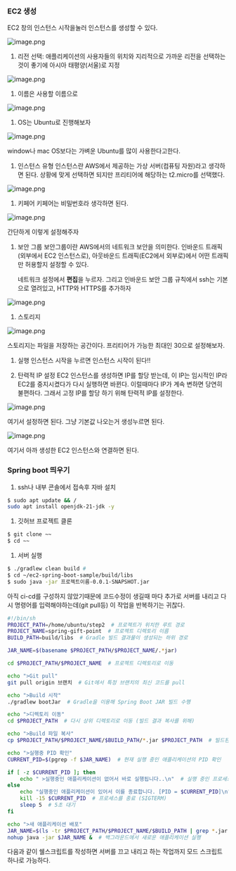 ### EC2 생성

EC2 창의 인스턴스 시작을눌러 인스턴스를 생성할 수 있다.

![image.png](attachment:c95b4b45-2e59-4fae-a862-de08287e4d7f:image.png)

1. 리전 선택: 애플리케이션의 사용자들의 위치와 지리적으로 가까운 리전을 선택하는 것이 좋기에 아시아 태평양(서울)로 지정

![image.png](attachment:7e100004-fc77-4470-bc3d-ad2f377ff418:image.png)

1. 이름은 사용할 이름으로

![image.png](attachment:ba4ed4ff-3b30-42ad-95e2-c000dd750056:image.png)

1. OS는 Ubuntu로 진행해보자

![image.png](attachment:2b3b9ac9-6d45-49ee-9fef-9c9a91662026:image.png)

window나 mac OS보다는 가벼운 Ubuntu를 많이 사용한다고한다.

1. 인스턴스 유형
   인스턴스란 AWS에서 제공하는 가상 서버(컴퓨팅 자원)라고 생각하면 된다.
   상황에 맞게 선택하면 되지만 프리티어에 해당하는 t2.micro를 선택했다.

![image.png](attachment:acca2e02-a200-42cb-8c9f-2817b95b3c84:image.png)

1. 키페어
   키페어는 비밀번호라 생각하면 된다.

![image.png](attachment:4351f27a-312e-4d2f-94c6-72ea7959d7c1:image.png)

간단하게 이렇게 설정해주자

1. 보안 그룹
   보안그룹이란 AWS에서의 네트워크 보안을 의미한다.
   인바운드 트래픽(외부에서 EC2 인스턴스로), 아웃바운드 트래픽(EC2에서 외부로)에서 어떤 트래픽만 허용할지 설정할 수 있다.

   네트워크 설정에서 **편집**을 누르자. 그리고 인바운드 보안 그룹 규칙에서 ssh는 기본으로 열려있고, HTTP와 HTTPS를 추가하자


![image.png](attachment:11769969-6f86-47d5-a462-5c1b9814d0ae:image.png)

1. 스토리지

![image.png](attachment:5180b0b5-0767-4567-af6d-763f0603748a:image.png)

스토리지는 파일을 저장하는 공간이다. 프리티어가 가능한 최대인 30으로 설정해보자.

1. 실행
   인스턴스 시작을 누르면 인스턴스 시작이 된다!!

9. 탄력적 IP 설정
   EC2 인스턴스를 생성하면 IP를 할당 받는데, 이 IP는 임시적인 IP라 EC2를 중지시켰다가 다시 실행하면 바뀐다. 이럴때마다 IP가 계속 변하면 당연히 불편하다. 그래서 고정 IP를 할당 하기 위해 탄력적 IP를 설정한다.

![image.png](attachment:4abdcc8f-88b1-405d-b4c1-4b4586f4aaed:image.png)

여기서 설정하면 된다. 그냥 기본값 나오는거 생성누르면 된다.

![image.png](attachment:90ca75fc-b737-4e8c-9160-e786e98d6e38:image.png)

여기서 아까 생성한 EC2 인스턴스와 연결하면 된다.

### Spring boot 띄우기

1. ssh나 내부 콘솔에서 접속후 자바 설치

```bash
$ sudo apt update && /
sudo apt install openjdk-21-jdk -y
```

1. 깃허브 프로젝트 클론

```bash
$ git clone ~~
$ cd ~~
```

1. 서버 실행

```bash
$ ./gradlew clean build #
$ cd ~/ec2-spring-boot-sample/build/libs
$ sudo java -jar 프로젝트이름-0.0.1-SNAPSHOT.jar
```

아직 ci-cd를 구성하지 않았기때문에 코드수정이 생길때 마다 추가로 서버를 내리고 다시 명령어를 입력해야하는데(git pull등) 이 작업을 반복하기는 귀찮다.

```bash
#!/bin/sh  
PROJECT_PATH=/home/ubuntu/step2  # 프로젝트가 위치한 루트 경로
PROJECT_NAME=spring-gift-point  # 프로젝트 디렉토리 이름
BUILD_PATH=build/libs  # Gradle 빌드 결과물이 생성되는 하위 경로

JAR_NAME=$(basename $PROJECT_PATH/$PROJECT_NAME/.*jar)

cd $PROJECT_PATH/$PROJECT_NAME  # 프로젝트 디렉토리로 이동

echo ">Git pull"
git pull origin 브랜치  # Git에서 특정 브랜치의 최신 코드를 pull 

echo ">Build 시작"
./gradlew bootJar  # Gradle을 이용해 Spring Boot JAR 빌드 수행

echo ">디렉토리 이동"
cd $PROJECT_PATH  # 다시 상위 디렉토리로 이동 (빌드 결과 복사를 위해)

echo ">Build 파일 복사"
cp $PROJECT_PATH/$PROJECT_NAME/$BUILD_PATH/*.jar $PROJECT_PATH  # 빌드된 .jar 파일을 상위 디렉토리로 복사

echo ">실행중 PID 확인"
CURRENT_PID=$(pgrep -f $JAR_NAME)  # 현재 실행 중인 애플리케이션의 PID 확인

if [ -z $CURRENT_PID ]; then
    echo " >실행중인 애플리케이션이 없어서 바로 실행됩니다..\n"  # 실행 중인 프로세스가 없으면 메시지 출력
else
    echo "실행중인 애플리케이션이 있어서 이를 종료합니다. [PID = $CURRENT_PID]\n"  # 실행 중이면 종료 메시지
    kill -15 $CURRENT_PID  # 프로세스를 종료 (SIGTERM)
    sleep 5  # 5초 대기
fi

echo ">새 애플리케이션 배포"
JAR_NAME=$(ls -tr $PROJECT_PATH/$PROJECT_NAME/$BUILD_PATH | grep *.jar | tail -n 1)  # 가장 최신의 .jar 파일 이름을 가져옴
nohup java -jar $JAR_NAME &  # 백그라운드에서 새로운 애플리케이션 실행

```

다음과 같이 쉘스크립트를 작성하면 서버를 끄고 내리고 하는 작업까지 모드 스크립트 하나로 가능하다.